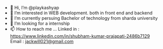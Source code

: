 - 👋 Hi, I’m @playkashyap
- 👀 I’m interested in WEB development. both in front end and backend
- 🌱 I’m currently persuing Bachelor of technology from sharda university
- 💞️ I’m looking for a internship 
- 📫 How to reach me ...
   Linked in :  https://www.linkedin.com/in/shubham-kumar-prajapati-2486b7129<br>
   Email : jackwill021@gmail.com

<!---
playkashyap/playkashyap is a ✨ special ✨ repository because its `README.md` (this file) appears on your GitHub profile.
You can click the Preview link to take a look at your changes.
--->
